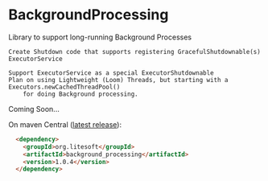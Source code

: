# BackgroundProcessing
Library to support long-running Background Processes

    Create Shutdown code that supports registering GracefulShutdownable(s) ExecutorService

    Support ExecutorService as a special ExecutorShutdownable
    Plan on using Lightweight (Loom) Threads, but starting with a Executors.newCachedThreadPool()
        for doing Background processing.

Coming Soon...

On maven Central ([latest release](https://mvnrepository.com/artifact/org.litesoft/background_processing/1.0.4)):
```html
  <dependency>
    <groupId>org.litesoft</groupId>
    <artifactId>background_processing</artifactId>
    <version>1.0.4</version>
  </dependency>
```
